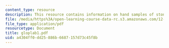 ```yaml
---
content_type: resource
description: This resource contains information on hand samples of stones.
file: /media/https%3A/open-learning-course-data-rc.s3.amazonaws.com/12-109-petrology-fall-2005/a4304ff0dd25886b6687157d73c45f8b_gloplab1.pdf
file_type: application/pdf
resourcetype: Document
title: gloplab1.pdf
uid: a4304ff0-dd25-886b-6687-157d73c45f8b
---
```

